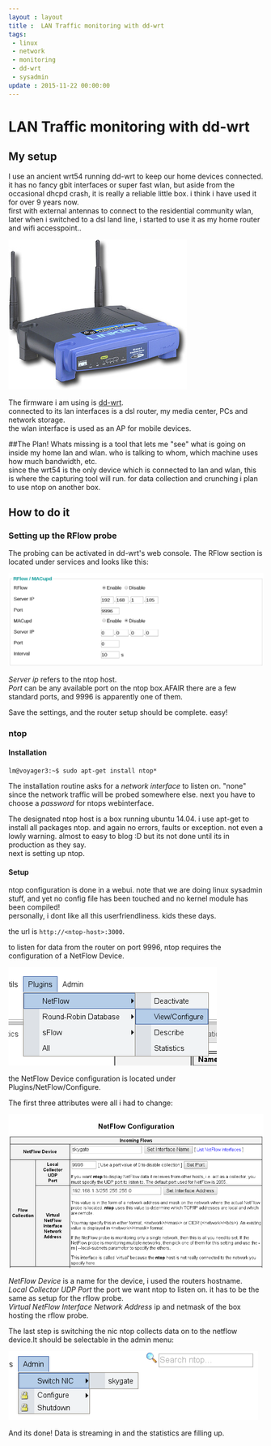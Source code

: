 ```yaml
---
layout : layout
title :  LAN Traffic monitoring with dd-wrt
tags:
 - linux
 - network
 - monitoring
 - dd-wrt
 - sysadmin
update : 2015-11-22 00:00:00
---
```


# LAN Traffic monitoring with dd-wrt

## My setup
I use an ancient wrt54 running dd-wrt to keep our home devices connected. it has no fancy gbit interfaces or super fast wlan, but aside from the occasional dhcpd crash, it is really a reliable little box. 
i think i have used it for over 9 years now.  
first with external antennas to connect to the residential community wlan, later when i switched to a dsl land line, i started to use it as my home router and wifi accesspoint..

![Linksys WRT-54G](/assets/wrt54.jpg)

The firmware i am using is [dd-wrt](www.dd-wrt.com).  
connected to its lan interfaces is a dsl router, my media center, PCs and network storage.  
the wlan interface is used as an AP for mobile devices.

##The Plan!
Whats missing is a tool that lets me "see" what is going on inside my home lan and wlan. who is talking to whom, which machine uses how much bandwidth, etc.   
since the wrt54 is the only device which is connected to lan and wlan, this is where the capturing tool will run. 
for data collection and crunching i plan to use ntop on another box.

## How to do it

### Setting up the RFlow probe
The probing can be activated in dd-wrt's web console. The RFlow section is located under services and looks like this:

![RFlow configuration via dd-wrt web console](/assets/dd-wrt-admin-rflow-section.png)

*Server ip* refers to the ntop host.   
*Port* can be any available port on the ntop box.AFAIR there are a few standard ports, and 9996 is apparently one of them.

Save the settings, and the router setup should be complete. easy!

### ntop

#### Installation

```
lm@voyager3:~$ sudo apt-get install ntop*
```

The installation routine asks for a *network interface* to listen on. "none" since the network traffic will be probed somewhere else. next you have to choose a *password* for ntops webinterface.

The designated ntop host is a box running ubuntu 14.04. i use apt-get to install all packages ntop. and again no errors, faults or exception. not even a lowly warning.
almost to easy to blog :D but its not done until its in production as they say.  
next is setting up ntop.

#### Setup

ntop configuration is done in a webui. note that we are doing linux sysadmin stuff, and yet no config file has been touched and no kernel module has been compiled!  
personally, i dont like all this userfriendliness. kids these days.
 
the url is ``http://<ntop-host>:3000``.  

to listen for data from the router on port 9996, ntop requires the configuration of a NetFlow Device. 
 
![the NetFlow Device configuration is located under Plugins/NetFlow/Configure](/assets/ntop-plugin-menu.png)

the NetFlow Device configuration is located under Plugins/NetFlow/Configure.

The first three attributes were all i had to change:

![the NetFlow Device configuration form](/assets/ntop-netflow-configuration.png)

*NetFlow Device* is a name for the device, i used the routers hostname.  
*Local Collector UDP Port* the port we want ntop to listen on. it has to be the same as setup for the rflow probe.  
*Virtual NetFlow Interface Network Address* ip and netmask of the box hosting the rflow probe.  


The last step is switching the nic ntop collects data on to the netflow device.It should be selectable in the admin menu:

![the NetFlow Device configuration form](/assets/ntop-switch-nic.png)


And its done! Data is streaming in and the statistics are filling up.


